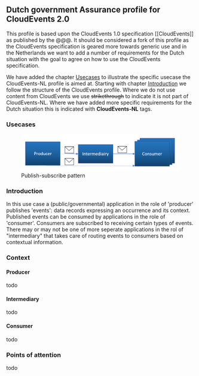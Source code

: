 ## Dutch government Assurance profile for CloudEvents 2.0  
This profile is based upon the CloudEvents 1.0 specification [[CloudEvents]] as published by the @@@. 
It should be considered a fork of this profile as the CloudEvents specification is geared more towards generic use and in the Netherlands we want to add a number of requirements for the Dutch situation with the goal to agree on how to use the CloudEvents specification. 

We have added the chapter [Usecases](#usecases) to illustrate the specific usecase the CloudEvents-NL profile is aimed at. Starting with chapter [Introduction](#introduction) we follow the structure of the CloudEvents profile. Where we do not use content from CloudEvents we use ~~strikethrough~~ to indicate it is not part of CloudEvents-NL. Where we have added more specific requirements for the Dutch situation this is indicated with **CloudEvents-NL** tags.

### Usecases
 <figure id='authorization_code'>
	<img src='media/use-case-pubsub1.png' width="600" />
	<figcaption>Publish-subscribe pattern</figcaption>
 </figure>

### Introduction
In this use case a (public/governmental) application in the role of 'producer' publishes 'events': data records expressing an occurrence and its context. 
Published events can be consumed by applications in the role of 'consumer'. Consumers are subscribed to receiving certain types of events.
There may or may not be one of more seperate applications in the rol of "intermediary" that takes care of routing events to consumers based on contextual information.

### Context

#### Producer

todo

#### Intermediary

todo

#### Consumer

todo

### Points of attention

todo